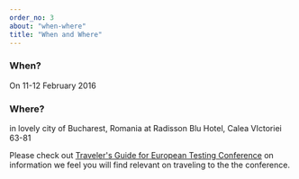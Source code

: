```yaml
---
order_no: 3
about: "when-where"
title: "When and Where"
---
```



<div class="tile text-tile col-md-3 col-sm-6 col-xs-12">
  <h3>When?</h3>
  <p>On 11-12 February 2016 </p>
</div>
<div class="tile image-tile photo-1 col-md-3  col-sm-6 col-xs-12">
</div>
<div class="tile tile-2 text-tile col-md-3 col-sm-6 col-xs-12 ">
  <h3>Where?</h3>
  <p>in lovely city of Bucharest, Romania at Radisson Blu Hotel, Calea VIctoriei 63-81</p>
</div>
<div class="tile tile-2 image-tile photo-2 col-md-3 col-sm-6 col-xs-12">
</div>

<p>
Please check out <a href="http://europeantestingconference.eu/TravellersGuideToEuropeanTestingConference.pdf">Traveler's Guide for European Testing Conference</a> on information we feel you will find relevant on traveling to the the conference.
